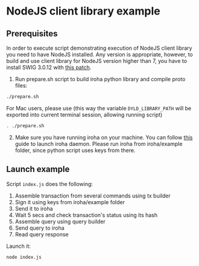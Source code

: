 # NodeJS client library example

## Prerequisites

In order to execute script demonstrating execution of NodeJS client library you need to have NodeJS installed. Any version is appropriate, however, to build and use client library for NodeJS version higher than 7, you have to install SWIG 3.0.12 with [this patch](https://github.com/swig/swig/pull/968.patch).

1. Run prepare.sh script to build iroha python library and compile proto files:
```sh
./prepare.sh
```
  For Mac users, please use (this way the variable `DYLD_LIBRARY_PATH` will be exported into current terminal session, allowing running script)
```sh
. ./prepare.sh
```

2. Make sure you have running iroha on your machine. You can follow [this](https://hyperledger.github.io/iroha-api/#run-the-daemon-irohad) guide to launch iroha daemon. Please run iroha from iroha/example folder, since python script uses keys from there.

## Launch example

Script `index.js` does the following:
1. Assemble transaction from several commands using tx builder
2. Sign it using keys from iroha/example folder
3. Send it to iroha
4. Wait 5 secs and check transaction's status using its hash
5. Assemble query using query builder
6. Send query to iroha
7. Read query response

Launch it:
```sh
node index.js
```
